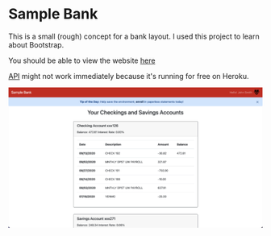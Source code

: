 # Sample Bank
This is a small (rough) concept for a bank layout. I used this project to learn about Bootstrap.

You should be able to view the website [here](https://avigael.github.io/simple-sample-bank/ "website")

[API](https://github.com/avigael/test-bank-api "API") might not work immediately because it's running for free on Heroku.

![Screenshot](https://raw.githubusercontent.com/avigael/simple-sample-bank/main/screenshot.png "Screenshot")
